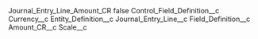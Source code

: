 <?xml version="1.0" encoding="UTF-8"?>
<CustomMetadata xmlns="http://soap.sforce.com/2006/04/metadata" xmlns:xsi="http://www.w3.org/2001/XMLSchema-instance" xmlns:xsd="http://www.w3.org/2001/XMLSchema">
    <label>Journal_Entry_Line_Amount_CR</label>
    <protected>false</protected>
    <values>
        <field>Control_Field_Definition__c</field>
        <value xsi:type="xsd:string">Currency__c</value>
    </values>
    <values>
        <field>Entity_Definition__c</field>
        <value xsi:type="xsd:string">Journal_Entry_Line__c</value>
    </values>
    <values>
        <field>Field_Definition__c</field>
        <value xsi:type="xsd:string">Amount_CR__c</value>
    </values>
    <values>
        <field>Scale__c</field>
        <value xsi:nil="true"/>
    </values>
</CustomMetadata>
